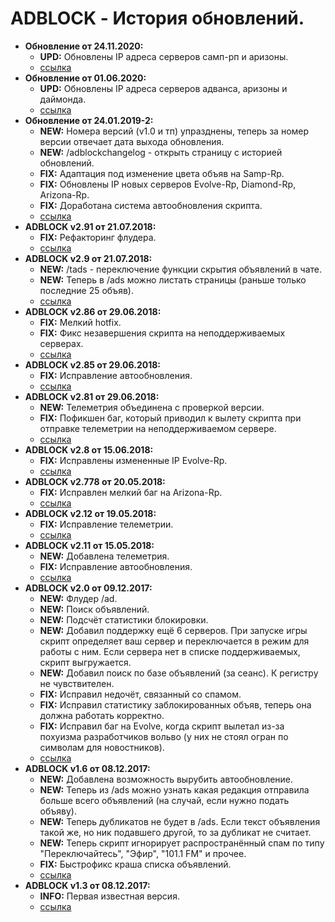 # ADBLOCK - История обновлений.
* **Обновление от 24.11.2020:** 
  * **UPD:** Обновлены IP адреса серверов самп-рп и аризоны.
  * [ссылка]() 
* **Обновление от 01.06.2020:** 
  * **UPD:** Обновлены IP адреса серверов адванса, аризоны и даймонда.
  * [ссылка](https://raw.githubusercontent.com/qrlk/adblock/61e50090a5cb6c36f6ad74c004ae3ab76efc2c91/!adblock.lua) 
* **Обновление от 24.01.2019-2:** 
  * **NEW:** Номера версий (v1.0 и тп) упразднены, теперь за номер версии отвечает дата выхода обновления.
  * **NEW:** /adblockchangelog - открыть страницу с историей обновлений.  
  * **FIX:** Адаптация под изменение цвета объяв на Samp-Rp.   
  * **FIX:** Обновлены IP новых серверов Evolve-Rp, Diamond-Rp, Arizona-Rp. 
  * **FIX:** Доработана система автообновления скрипта.  
  * [ссылка](https://raw.githubusercontent.com/qrlk/adblock/61e50090a5cb6c36f6ad74c004ae3ab76efc2c91/!adblock.lua) 
* **ADBLOCK v2.91 от 21.07.2018:** 
  * **FIX:** Рефакторинг флудера. 
  * [ссылка](https://raw.githubusercontent.com/qrlk/adblock/f907fff321c4b1885b39fc65980d86dd31f6cade/!adblock.lua) 
* **ADBLOCK v2.9 от 21.07.2018:** 
  * **NEW:** /tads - переключение функции скрытия объявлений в чате. 
  * **NEW:** Теперь в /ads можно листать страницы (раньше только последние 25 объяв). 
  * [ссылка](https://raw.githubusercontent.com/qrlk/adblock/f1946eb9c0eacdc106b8923a83c1fcc81f5a0e5a/!adblock.lua) 
* **ADBLOCK v2.86 от 29.06.2018:** 
  * **FIX:** Мелкий hotfix. 
  * **FIX:** Фикс незавершения скрипта на неподдерживаемых серверах. 
  * [ссылка](https://raw.githubusercontent.com/qrlk/adblock/e2e4bbf9a440f6602d7f11c4de78a77a641d99bc/!adblock.lua) 
* **ADBLOCK v2.85 от 29.06.2018:** 
  * **FIX:** Исправление автообновления. 
  * [ссылка](https://raw.githubusercontent.com/qrlk/adblock/a4a85f932e1d6ccb206fa4d1e3f689a746957b06/!adblock.lua) 
* **ADBLOCK v2.81 от 29.06.2018:** 
  * **NEW:** Телеметрия объединена с проверкой версии. 
  * **FIX:** Пофикшен баг, который приводил к вылету скрипта при отправке телеметрии на неподдерживаемом сервере. 
  * [ссылка](https://raw.githubusercontent.com/qrlk/adblock/c613970a094c247682703b9fd3356ec5cdfdf0d2/!adblock.lua) 
* **ADBLOCK v2.8 от 15.06.2018:** 
  * **FIX:** Исправлены измененные IP Evolve-Rp. 
  * [ссылка](https://raw.githubusercontent.com/qrlk/adblock/db5a6c6154a22e099dc8209ef33649be45e4708b/!adblock.lua) 
* **ADBLOCK v2.778 от 20.05.2018:** 
  * **FIX:** Исправлен мелкий баг на Arizona-Rp. 
  * [ссылка](https://raw.githubusercontent.com/qrlk/adblock/10f0eef3594cf44ac5ef8ffd878b51b346795d3d/!adblock.lua) 
* **ADBLOCK v2.12 от 19.05.2018:** 
  * **FIX:** Исправление телеметрии. 
  * [ссылка](https://raw.githubusercontent.com/qrlk/adblock/72c1513a68cc849e28795a98ad2204d307a9aa77/!adblock.lua) 
* **ADBLOCK v2.11 от 15.05.2018:** 
  * **NEW:** Добавлена телеметрия. 
  * **FIX:** Исправление автообновления. 
  * [ссылка](https://raw.githubusercontent.com/qrlk/adblock/50da122e83037d7b12c4ae3e314b82c0d1b1704a/!adblock.lua)  
* **ADBLOCK v2.0 от 09.12.2017:** 
  * **NEW:** Флудер /ad. 
  * **NEW:** Поиск объявлений. 
  * **NEW:** Подсчёт статистики блокировки. 
  * **NEW:** Добавил поддержку ещё 6 серверов. При запуске игры скрипт определяет ваш сервер и переключается в режим для работы с ним. Если сервера нет в списке поддерживаемых, скрипт выгружается. 
  * **NEW:** Добавил поиск по базе объявлений (за сеанс). К регистру не чувствителен. 
  * **FIX:** Исправил недочёт, связанный со спамом. 
  * **FIX:** Исправил статистику заблокированных объяв, теперь она должна работать корректно. 
  * **FIX:** Исправил баг на Evolve, когда скрипт вылетал из-за похуизма разработчиков вольво (у них не стоял огран по символам для новостников). 
  * [ссылка](https://raw.githubusercontent.com/qrlk/adblock/b8178d994bf5a8b628ad11a80e2cfcfc67233512/!adblock.lua) 
* **ADBLOCK v1.6 от 08.12.2017:** 
  * **NEW:** Добавлена возможность вырубить автообновление. 
  * **NEW:** Теперь из /ads можно узнать какая редакция отправила больше всего объявлений (на случай, если нужно подать объяву). 
  * **NEW:** Теперь дубликатов не будет в /ads. Если текст объявления такой же, но ник подавшего другой, то за дубликат не считает. 
  * **NEW:** Теперь скрипт игнорирует распространённый спам по типу "Переключайтесь", "Эфир", "101.1 FM" и прочее. 
  * **FIX:** Быстрофикс краша списка объявлений. 
  * [ссылка](https://raw.githubusercontent.com/qrlk/adblock/11c62234cf6a4b772ee735c94e8c838dfcef924b/!adblock.lua) 
* **ADBLOCK v1.3 от 08.12.2017:** 
  * **INFO:** Первая известная версия. 
  * [ссылка](https://raw.githubusercontent.com/qrlk/adblock/67a451bb451fb939890e2c0dadb64c93357619cd/!adblock.lua) 
